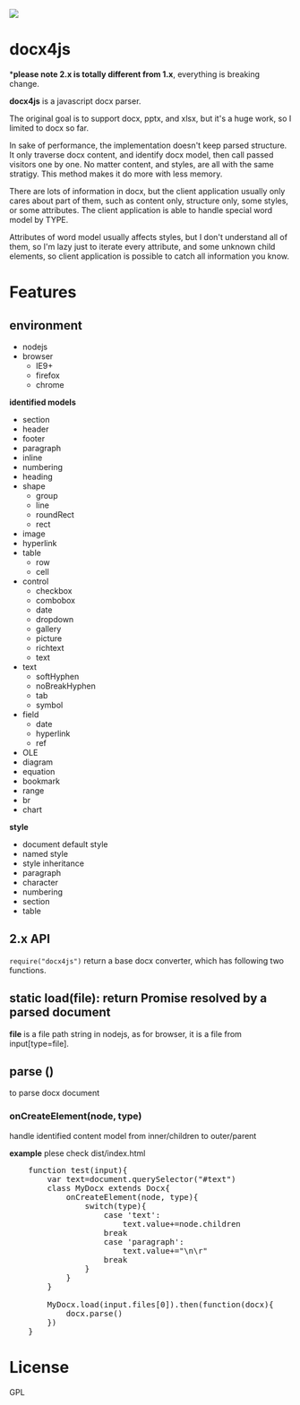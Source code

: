 ![](https://api.travis-ci.org/lalalic/docx4js.svg?branch=master)

# docx4js

***please note 2.x is totally different from 1.x**, everything is breaking change.

**docx4js** is a javascript docx parser.

The original goal is to support docx, pptx, and xlsx, but it's a huge work, so I limited to docx so far.

In sake of performance, the implementation doesn't keep parsed structure. It only traverse docx content, and identify docx model, then call passed visitors one by one. No matter content, and styles, are all with the same stratigy. This method makes it do more with less memory.  

There are lots of information in docx, but the client application usually only cares about part of them, such as content only, structure only, some styles, or some attributes. The client application is able to handle special word model by TYPE.

Attributes of word model usually affects styles, but I don't understand all of them, so I'm lazy just to iterate every attribute, and some unknown child elements, so client application is possible to catch all information you know.

# Features


## environment


* nodejs
* browser
	* IE9+
	* firefox
	* chrome


**identified models**

* section
* header
* footer
* paragraph
* inline
* numbering
* heading
* shape
	* group
	* line
	* roundRect
	* rect
* image
* hyperlink
* table
	* row
	* cell
* control
	* checkbox
	* combobox
	* date
	* dropdown
	* gallery
	* picture
	* richtext
	* text
* text
	* softHyphen
	* noBreakHyphen
	* tab
	* symbol
* field
	* date
	* hyperlink
	* ref
* OLE
* diagram
* equation
* bookmark
* range
* br
* chart

**style**

* document default style
* named style
* style inheritance
* paragraph
* character
* numbering
* section
* table

## 2.x API
`require("docx4js")` return a base docx converter, which has following two functions.

## static load(file): return Promise resolved by a parsed document
**file** is a file path string in nodejs, as for browser, it is a file from input[type=file].

## parse ()
to parse docx document

### onCreateElement(node, type)
handle identified content model from inner/children to outer/parent

**example**
plese check dist/index.html
<pre>
	function test(input){
		var text=document.querySelector("#text")
		class MyDocx extends Docx{
			onCreateElement(node, type){
				switch(type){
					case 'text':
						text.value+=node.children
					break
					case 'paragraph':
						text.value+="\n\r"
					break
				}
			}
		}

		MyDocx.load(input.files[0]).then(function(docx){
			docx.parse()
		})
	}
</pre>
# License
GPL
